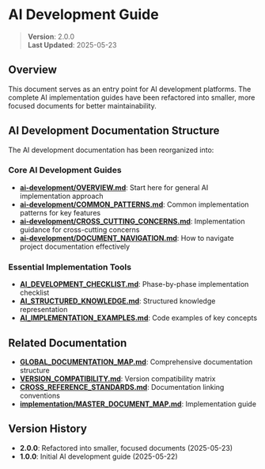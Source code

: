 
# AI Development Guide

> **Version**: 2.0.0  
> **Last Updated**: 2025-05-23

## Overview

This document serves as an entry point for AI development platforms. The complete AI implementation guides have been refactored into smaller, more focused documents for better maintainability.

## AI Development Documentation Structure

The AI development documentation has been reorganized into:

### Core AI Development Guides
- **[ai-development/OVERVIEW.md](ai-development/OVERVIEW.md)**: Start here for general AI implementation approach
- **[ai-development/COMMON_PATTERNS.md](ai-development/COMMON_PATTERNS.md)**: Common implementation patterns for key features
- **[ai-development/CROSS_CUTTING_CONCERNS.md](ai-development/CROSS_CUTTING_CONCERNS.md)**: Implementation guidance for cross-cutting concerns
- **[ai-development/DOCUMENT_NAVIGATION.md](ai-development/DOCUMENT_NAVIGATION.md)**: How to navigate project documentation effectively

### Essential Implementation Tools
- **[AI_DEVELOPMENT_CHECKLIST.md](AI_DEVELOPMENT_CHECKLIST.md)**: Phase-by-phase implementation checklist
- **[AI_STRUCTURED_KNOWLEDGE.md](AI_STRUCTURED_KNOWLEDGE.md)**: Structured knowledge representation
- **[AI_IMPLEMENTATION_EXAMPLES.md](AI_IMPLEMENTATION_EXAMPLES.md)**: Code examples of key concepts

## Related Documentation

- **[GLOBAL_DOCUMENTATION_MAP.md](GLOBAL_DOCUMENTATION_MAP.md)**: Comprehensive documentation structure
- **[VERSION_COMPATIBILITY.md](VERSION_COMPATIBILITY.md)**: Version compatibility matrix
- **[CROSS_REFERENCE_STANDARDS.md](CROSS_REFERENCE_STANDARDS.md)**: Documentation linking conventions
- **[implementation/MASTER_DOCUMENT_MAP.md](implementation/MASTER_DOCUMENT_MAP.md)**: Implementation guide

## Version History

- **2.0.0**: Refactored into smaller, focused documents (2025-05-23)
- **1.0.0**: Initial AI development guide (2025-05-22)

